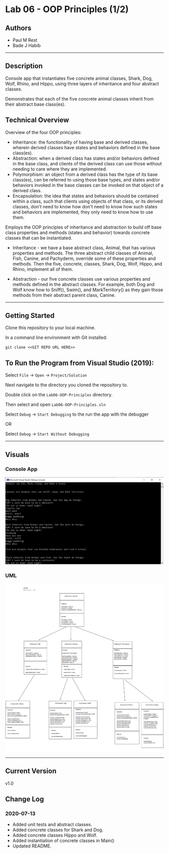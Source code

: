 # Lab 06 - OOP Principles (1/2)

## Authors

- Paul M Rest
- Bade J Habib

---

## Description

Console app that instantiates five concrete animal classes, Shark, Dog, Wolf, Rhino, and Hippo, using three layers of inheritance and four abstract classes.

Demonstrates that each of the five concrete animal classes inherit from their abstract base class(es).

## Technical Overview

Overview of the four OOP principles:

- Inheritance: the functionality of having base and derived classes, wherein derived classes have states and behaviors defined in the base class(es).
- Abstraction: when a derived class has states and/or behaviors defined in the base class, and clients of the derived class can use those without needing to care where they are implemented.
- Polymorphism: an object from a derived class has the type of its base class(es), can be referred to using those base types, and states and/or behaviors invoked in the base classes can be invoked on that object of a derived class.
- Encapsulation: the idea that states and behaviors should be contained within a class, such that clients using objects of that class, or its derived classes, don't need to know how don't need to know how such states and behaviors are implemented, they only need to know how to use them.

Employs the OOP principles of inheritance and abstraction to build off base class properties and methods (states and behavior) towards concrete classes that can be instantiated.

- Inheritance - we have a base abstract class, Animal, that has various properties and methods. The three abstract child classes of Animal, Fish, Canine, and Pachyderm, override some of these properties and methods. Then the five, concrete, classes, Shark, Dog, Wolf, Hippo, and Rhino, implement all of them.

- Abstraction - our five concrete classes use various properties and methods defined in the abstract classes. For example, both Dog and Wolf know how to Sniff(), Swim(), and MarkTerritory() as they gain those methods from their abstract parent class, Canine.

---

## Getting Started

Clone this repository to your local machine.

In a command line environment with Git installed:

```
git clone <<GIT REPO URL HERE>>
```

## To Run the Program from Visual Studio (2019):
Select ```File``` -> ```Open``` -> ```Project/Solution```

Next navigate to the directory you cloned the repository to.

Double click on the ```Lab06-OOP-Principles``` directory.

Then select and open ```Lab06-OOP-Principles.sln```

Select ```Debug``` -> ```Start Debugging``` to the run the app with the debugger

OR

Select ```Debug``` -> ```Start Without Debugging```

---

## Visuals

### Console App

![Console App](./Lab06-OOP-Principles/assets/lab06-oop-principles.png)

### UML

![UML](./Lab06-OOP-Principles/assets/ZooUML.png)

---

## Current Version

v1.0

## Change Log

### 2020-07-13

- Added unit tests and abstract classes.
- Added concrete classes for Shark and Dog.
- Added concrete classes Hippo and Wolf.
- Added instantiation of concrete classes in Main()
- Updated README.
